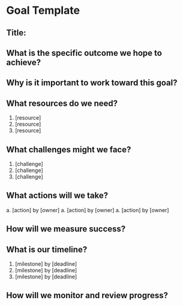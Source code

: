 # Goal Template

## Title: 

## What is the specific outcome we hope to achieve?

## Why is it important to work toward this goal? 

## What resources do we need?
1. [resource]
1. [resource]
1. [resource]

## What challenges might we face?
1. [challenge]
1. [challenge]
1. [challenge]

## What actions will we take? 
a. [action] by [owner]
a. [action] by [owner]
a. [action] by [owner]

## How will we measure success? 

## What is our timeline? 
1. [milestone] by [deadline]
1. [milestone] by [deadline]
1. [milestone] by [deadline]

## How will we monitor and review progress? 